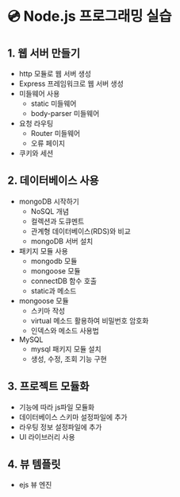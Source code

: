 # 💿 Node.js 프로그래밍 실습

## 1. 웹 서버 만들기
- http 모듈로 웹 서버 생성
- Express 프레임워크로 웹 서버 생성
- 미들웨어 사용
  - static 미들웨어
  - body-parser 미들웨어
- 요청 라우팅
  - Router 미들웨어
  - 오류 페이지
- 쿠키와 세션

## 2. 데이터베이스 사용
- mongoDB 시작하기
  - NoSQL 개념
  - 컬렉션과 도큐멘트
  - 관계형 데이터베이스(RDS)와 비교
  - mongoDB 서버 설치
- 패키지 모듈 사용
  - mongodb 모듈
  - mongoose 모듈
  - connectDB 함수 호출
  - static과 메소드
- mongoose 모듈
  - 스키마 작성
  - virtual 메소드 활용하여 비밀번호 암호화
  - 인덱스와 메소드 사용법
- MySQL
  - mysql 패키지 모듈 설치
  - 생성, 수정, 조회 기능 구현

## 3. 프로젝트 모듈화
- 기능에 따라 js파일 모듈화
- 데이터베이스 스키마 설정파일에 추가
- 라우팅 정보 설정파일에 추가
- UI 라이브러리 사용

## 4. 뷰 템플릿
- ejs 뷰 엔진